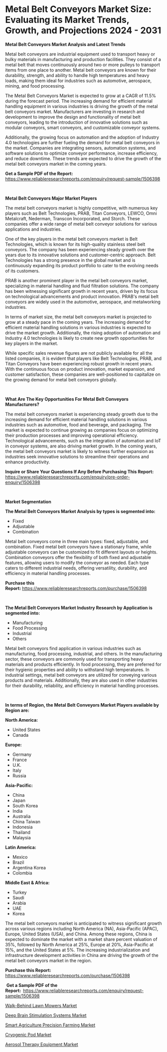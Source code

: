 <p><h1>Metal Belt Conveyors Market Size: Evaluating its Market Trends, Growth, and Projections 2024 - 2031</h1></p><p><strong>Metal Belt Conveyors Market Analysis and Latest Trends</strong></p>
<p><p>Metal belt conveyors are industrial equipment used to transport heavy or bulky materials in manufacturing and production facilities. They consist of a metal belt that moves continuously around two or more pulleys to transport items from one place to another. Metal belt conveyors are known for their durability, strength, and ability to handle high temperatures and heavy loads, making them ideal for industries such as automotive, aerospace, mining, and food processing.</p><p>The Metal Belt Conveyors Market is expected to grow at a CAGR of 11.5% during the forecast period. The increasing demand for efficient material handling equipment in various industries is driving the growth of the metal belt conveyors market. Manufacturers are investing in research and development to improve the design and functionality of metal belt conveyors, leading to the introduction of innovative solutions such as modular conveyors, smart conveyors, and customizable conveyor systems.</p><p>Additionally, the growing focus on automation and the adoption of Industry 4.0 technologies are further fueling the demand for metal belt conveyors in the market. Companies are integrating sensors, automation systems, and software solutions to optimize conveyor performance, increase efficiency, and reduce downtime. These trends are expected to drive the growth of the metal belt conveyors market in the coming years.</p></p>
<p><strong>Get a Sample PDF of the Report:&nbsp;</strong> <a href="https://www.reliableresearchreports.com/enquiry/request-sample/1506398">https://www.reliableresearchreports.com/enquiry/request-sample/1506398</a></p>
<p>&nbsp;</p>
<p><strong>Metal Belt Conveyors Major Market Players</strong></p>
<p><p>The metal belt conveyors market is highly competitive, with numerous key players such as Belt Technologies, PRAB, Titan Conveyors, LEWCO, Omni Metalcraft, Nederman, Transcon Incorporated, and Storch. These companies offer a wide range of metal belt conveyor solutions for various applications and industries. </p><p>One of the key players in the metal belt conveyors market is Belt Technologies, which is known for its high-quality stainless steel belt conveyors. The company has been experiencing steady growth over the years due to its innovative solutions and customer-centric approach. Belt Technologies has a strong presence in the global market and is continuously expanding its product portfolio to cater to the evolving needs of its customers.</p><p>PRAB is another prominent player in the metal belt conveyors market, specializing in material handling and fluid filtration solutions. The company has been witnessing significant growth in recent years, driven by its focus on technological advancements and product innovation. PRAB's metal belt conveyors are widely used in the automotive, aerospace, and metalworking industries.</p><p>In terms of market size, the metal belt conveyors market is projected to grow at a steady pace in the coming years. The increasing demand for efficient material handling solutions in various industries is expected to drive the market growth. Additionally, the rising adoption of automation and Industry 4.0 technologies is likely to create new growth opportunities for key players in the market.</p><p>While specific sales revenue figures are not publicly available for all the listed companies, it is evident that players like Belt Technologies, PRAB, and Titan Conveyors have been experiencing robust growth in recent years. With the continuous focus on product innovation, market expansion, and customer satisfaction, these companies are well-positioned to capitalize on the growing demand for metal belt conveyors globally.</p></p>
<p>&nbsp;</p>
<p><strong>What Are The Key Opportunities For Metal Belt Conveyors Manufacturers?</strong></p>
<p><p>The metal belt conveyors market is experiencing steady growth due to the increasing demand for efficient material handling solutions in various industries such as automotive, food and beverage, and packaging. The market is expected to continue growing as companies focus on optimizing their production processes and improving operational efficiency. Technological advancements, such as the integration of automation and IoT in conveyor systems, are also driving market growth. In the coming years, the metal belt conveyors market is likely to witness further expansion as industries seek innovative solutions to streamline their operations and enhance productivity.</p></p>
<p><strong>Inquire or Share Your Questions If Any Before Purchasing This Report:</strong> <a href="https://www.reliableresearchreports.com/enquiry/pre-order-enquiry/1506398">https://www.reliableresearchreports.com/enquiry/pre-order-enquiry/1506398</a></p>
<p>&nbsp;</p>
<p><strong>Market Segmentation</strong></p>
<p><strong>The Metal Belt Conveyors Market Analysis by types is segmented into:</strong></p>
<p><ul><li>Fixed</li><li>Adjustable</li><li>Combination</li></ul></p>
<p><p>Metal belt conveyors come in three main types: fixed, adjustable, and combination. Fixed metal belt conveyors have a stationary frame, while adjustable conveyors can be customized to fit different layouts or heights. Combination conveyors offer the flexibility of both fixed and adjustable features, allowing users to modify the conveyor as needed. Each type caters to different industrial needs, offering versatility, durability, and efficiency in material handling processes.</p></p>
<p><strong>Purchase this Report:&nbsp;</strong><a href="https://www.reliableresearchreports.com/purchase/1506398">https://www.reliableresearchreports.com/purchase/1506398</a></p>
<p>&nbsp;</p>
<p><strong>The Metal Belt Conveyors Market Industry Research by Application is segmented into:</strong></p>
<p><ul><li>Manufacturing</li><li>Food Processing</li><li>Industrial</li><li>Others</li></ul></p>
<p><p>Metal belt conveyors find application in various industries such as manufacturing, food processing, industrial, and others. In the manufacturing sector, these conveyors are commonly used for transporting heavy materials and products efficiently. In food processing, they are preferred for their hygienic properties and ability to withstand high temperatures. In industrial settings, metal belt conveyors are utilized for conveying various products and materials. Additionally, they are also used in other industries for their durability, reliability, and efficiency in material handling processes.</p></p>
<p>&nbsp;</p>
<p><strong>In terms of Region, the Metal Belt Conveyors Market Players available by Region are:</strong></p>
<p>
    <p> <strong> North America: </strong>
        <ul>
            <li>United States</li>
            <li>Canada</li>
        </ul>
        </p> 
    <p> <strong> Europe: </strong>
        <ul>
            <li>Germany</li>
            <li>France</li>
            <li>U.K.</li>
            <li>Italy</li>
            <li>Russia</li>
        </ul>
        </p> 
    <p> <strong> Asia-Pacific: </strong>
        <ul>
            <li>China</li>
            <li>Japan</li>
            <li>South Korea</li>
            <li>India</li>
            <li>Australia</li>
            <li>China Taiwan</li>
            <li>Indonesia</li>
            <li>Thailand</li>
            <li>Malaysia</li>
        </ul>
        </p> 
    <p> <strong> Latin America: </strong>
        <ul>
            <li>Mexico</li>
            <li>Brazil</li>
            <li>Argentina Korea</li>
            <li>Colombia</li>
        </ul>
        </p> 
    <p> <strong> Middle East & Africa: </strong>
        <ul>
            <li>Turkey</li>
            <li>Saudi</li>
            <li>Arabia</li>
            <li>UAE</li>
            <li>Korea</li>
        </ul>
    </p>
    </p>
<p><p>The metal belt conveyors market is anticipated to witness significant growth across various regions including North America (NA), Asia-Pacific (APAC), Europe, United States (USA), and China. Among these regions, China is expected to dominate the market with a market share percent valuation of 35%, followed by North America at 25%, Europe at 20%, Asia-Pacific at 15%, and the United States at 5%. The increasing industrialization and infrastructure development activities in China are driving the growth of the metal belt conveyors market in the region.</p></p>
<p><strong>Purchase this Report: </strong><a href="https://www.reliableresearchreports.com/purchase/1506398">https://www.reliableresearchreports.com/purchase/1506398</a></p>
<p>&nbsp;<strong>Get a Sample PDF of the Report:&nbsp;&nbsp;</strong><a href="https://www.reliableresearchreports.com/enquiry/request-sample/1506398">https://www.reliableresearchreports.com/enquiry/request-sample/1506398</a></p>
<p><strong></strong></p>
<p><p><a href="https://issuu.com/reportprime-2/docs/walk-behind-lawn-mowers-market-size-2030.pptx">Walk-Behind Lawn Mowers Market</a></p><p><a href="https://medium.com/@judyolson40/deep-brain-stimulation-systems-market-size-and-market-trends-complete-industry-overview-2024-to-fbf04dbb3d31">Deep Brain Stimulation Systems Market</a></p><p><a href="https://issuu.com/reportprime-2/docs/smart-agriculture-precision-farming-market-size-20">Smart Agriculture Precision Farming Market</a></p><p><a href="https://medium.com/@juliemoreno2007/cryogenic-pod-nbsp-market-focuses-on-market-share-size-and-projected-forecast-till-2031-54c7626a4426">Cryogenic Pod Market</a></p><p><a href="https://medium.com/@judyolson40/aerosol-therapy-equipment-market-size-cagr-trends-2024-2030-de11c50802cf">Aerosol Therapy Equipment Market</a></p></p>